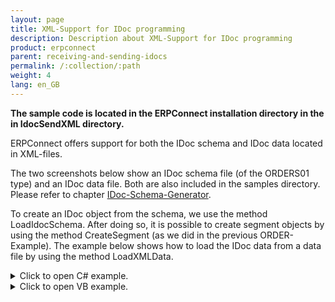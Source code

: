 ```yaml
---
layout: page
title: XML-Support for IDoc programming
description: Description about XML-Support for IDoc programming
product: erpconnect
parent: receiving-and-sending-idocs
permalink: /:collection/:path
weight: 4
lang: en_GB
---
```


**The sample code is located in the ERPConnect installation directory in the in IdocSendXML directory.**

ERPConnect offers support for both the IDoc schema and IDoc data located in XML-files.

The two screenshots below show an IDoc schema file (of the ORDERS01 type) and an IDoc data file. Both are also included in the samples directory. Please refer to chapter [IDoc-Schema-Generator]().

To create an IDoc object from the schema, we use the method LoadIdocSchema. After doing so, it is possible to create segment objects by using the method CreateSegment (as we did in the previous ORDER-Example). The example below shows how to load the IDoc data from a data file by using the method LoadXMLData.

<details>
<summary>Click to open C# example.</summary>
{% highlight csharp %}
using (R3Connection con = new R3Connection())        
    {           
    con.UserName = "erpconnect";            
    con.Password = "pass";              
    con.Language = "DE";
    con.Client = "800";             
    con.Host = "sapserver";             
    con.SystemNumber = 11; 
    con.Open(false);
          
    Idoc i = new Idoc();  
    i.Connection = con; 
    i.LoadIdocSchema(@"ORDERS01.xsd");        
    i.LoadXMLData(@"OrderIdoc.xml");
        
    i.Send();
             
    }
{% endhighlight %}
</details>

<details>
<summary>Click to open VB example.</summary>
{% highlight visualbasic %}
Using con As R3Connection = New R3Connection
  
    con.UserName = "erpconnect"
    con.Password = "pass"
    con.Language = "DE"
    con.Client = "800"
    con.Host = "sapserver"
    con.SystemNumber = 11
    con.Open(False)
  
    Dim i As Idoc = New Idoc
    i.Connection = con
    i.LoadIdocSchema("ORDERS01.xsd")
    i.LoadXMLData("OrderIdoc.xml")
  
    i.Send()

End Using
{% endhighlight %}
</details>

